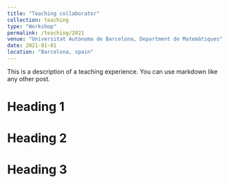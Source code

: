 ```yaml
---
title: "Teaching collaborator"
collection: teaching
type: "Workshop"
permalink: /teaching/2021
venue: "Universitat Autònoma de Barcelona, Department de Matemàtiques"
date: 2021-01-01
location: "Barcelona, spain"
---
```


This is a description of a teaching experience. You can use markdown like any other post.

Heading 1
======

Heading 2
======

Heading 3
======
